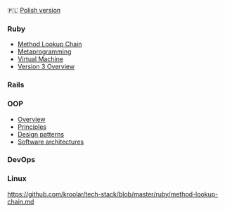 🇵🇱 [Polish version](https://github.com/kroolar/tech-stack/tree/master/pl)

### Ruby
- [Method Lookup Chain](https://github.com/kroolar/tech-stack/blob/master/ruby/method-lookup-chain.md)
- [Metaprogramming]('')
- [Virtual Machine]('')
- [Version 3 Overview]('ruby/version-3-overview.md')

### Rails

### OOP
- [Overview]()
- [Principles]()
- [Design patterns]()
- [Software architectures]()

### DevOps
### Linux
https://github.com/kroolar/tech-stack/blob/master/ruby/method-lookup-chain.md
